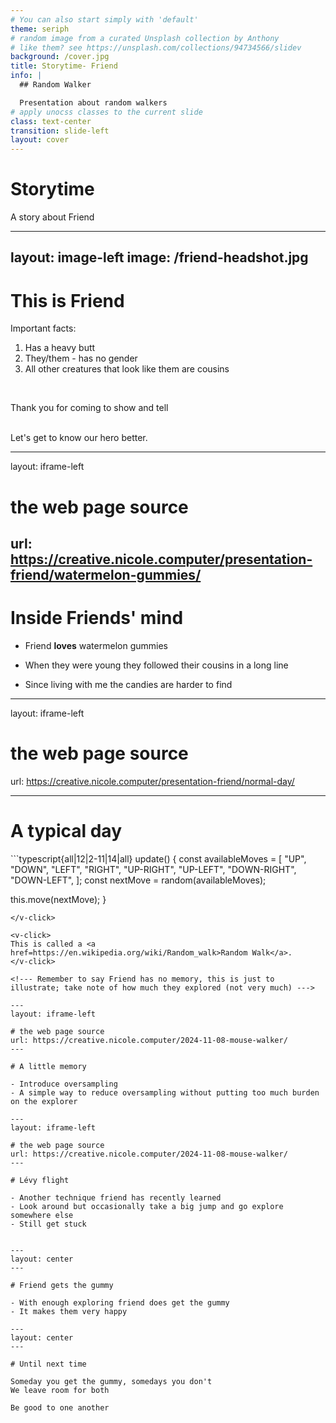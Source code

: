 ```yaml
---
# You can also start simply with 'default'
theme: seriph
# random image from a curated Unsplash collection by Anthony
# like them? see https://unsplash.com/collections/94734566/slidev
background: /cover.jpg
title: Storytime- Friend
info: |
  ## Random Walker

  Presentation about random walkers
# apply unocss classes to the current slide
class: text-center
transition: slide-left
layout: cover
---
```


# Storytime

A story about Friend

---
layout: image-left
image: /friend-headshot.jpg
---

# This is Friend

Important facts:

<ol>
  <li><v-click>Has a heavy butt</v-click></li>
  <li><v-click>They/them - has no gender</v-click></li>
  <li><v-click>All other creatures that look like them are cousins</v-click></li>
</ol>

<br/>

<v-click>
<p><span v-mark.crossed.red="5">Thank you for coming to show and tell</span></p>
</v-click>


<br/>
<v-click>Let's get to know our hero better.</v-click>


---
layout: iframe-left

# the web page source
url: https://creative.nicole.computer/presentation-friend/watermelon-gummies/
---

# Inside Friends' mind

<ul>
  <li><v-click><p>Friend <b>loves</b> watermelon gummies</p></v-click></li>
  <li><v-click><p>When they were young they followed their cousins in a long line</p></v-click></li>
  <li><v-click><p>Since living with me the candies are harder to find</p></v-click></li>
</ul>

<!--- But how to get them? --->

---
layout: iframe-left

# the web page source
url: https://creative.nicole.computer/presentation-friend/normal-day/

---

# A typical day

<v-click>
```typescript{all|12|2-11|14|all}
update() {
  const availableMoves = [
    "UP",
    "DOWN",
    "LEFT",
    "RIGHT",
    "UP-RIGHT",
    "UP-LEFT",
    "DOWN-RIGHT",
    "DOWN-LEFT",
  ];
  const nextMove = random(availableMoves);

  this.move(nextMove);
}
```
</v-click>

<v-click>
This is called a <a href=https://en.wikipedia.org/wiki/Random_walk>Random Walk</a>.
</v-click>

<!--- Remember to say Friend has no memory, this is just to illustrate; take note of how much they explored (not very much) --->

---
layout: iframe-left

# the web page source
url: https://creative.nicole.computer/2024-11-08-mouse-walker/
---

# A little memory

- Introduce oversampling
- A simple way to reduce oversampling without putting too much burden on the explorer

---
layout: iframe-left

# the web page source
url: https://creative.nicole.computer/2024-11-08-mouse-walker/
---

# Lévy flight

- Another technique friend has recently learned
- Look around but occasionally take a big jump and go explore somewhere else
- Still get stuck


---
layout: center
---

# Friend gets the gummy

- With enough exploring friend does get the gummy
- It makes them very happy

---
layout: center
---

# Until next time

Someday you get the gummy, somedays you don't
We leave room for both

Be good to one another
